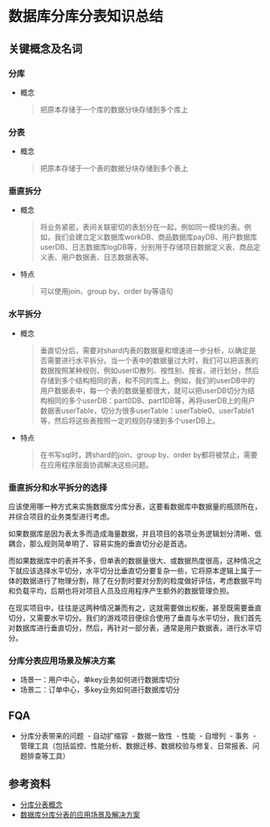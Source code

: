# 数据库分库分表知识总结
## 关键概念及名词
### 分库
- 概念

  > 把原本存储于一个库的数据分块存储到多个库上
  
### 分表
- 概念

  > 把原本存储于一个表的数据分块存储到多个表上
  
### 垂直拆分
- 概念

  > 将业务紧密，表间关联密切的表划分在一起，例如同一模块的表。例如，我们会建立定义数据库workDB、商品数据库payDB、用户数据库userDB、日志数据库logDB等，分别用于存储项目数据定义表、商品定义表、用户数据表、日志数据表等。
  
- 特点

  > 可以使用join、group by、order by等语句
  
### 水平拆分
- 概念

  > 垂直切分后，需要对shard内表的数据量和增速进一步分析，以确定是否需要进行水平拆分。当一个表中的数据量过大时，我们可以把该表的数据按照某种规则，例如userID散列、按性别、按省，进行划分，然后存储到多个结构相同的表，和不同的库上。例如，我们的userDB中的用户数据表中，每一个表的数据量都很大，就可以把userDB切分为结构相同的多个userDB：part0DB、part1DB等，再将userDB上的用户数据表userTable，切分为很多userTable：userTable0、userTable1等，然后将这些表按照一定的规则存储到多个userDB上。
  
- 特点

  > 在书写sql时，跨shard的join、group by、order by都将被禁止，需要在应用程序层面协调解决这些问题。

### 垂直拆分和水平拆分的选择
应该使用哪一种方式来实施数据库分库分表，这要看数据库中数据量的瓶颈所在，并综合项目的业务类型进行考虑。

如果数据库是因为表太多而造成海量数据，并且项目的各项业务逻辑划分清晰、低耦合，那么规则简单明了、容易实施的垂直切分必是首选。

而如果数据库中的表并不多，但单表的数据量很大、或数据热度很高，这种情况之下就应该选择水平切分，水平切分比垂直切分要复杂一些，它将原本逻辑上属于一体的数据进行了物理分割，除了在分割时要对分割的粒度做好评估，考虑数据平均和负载平均，后期也将对项目人员及应用程序产生额外的数据管理负担。

在现实项目中，往往是这两种情况兼而有之，这就需要做出权衡，甚至既需要垂直切分，又需要水平切分。我们的游戏项目便综合使用了垂直与水平切分，我们首先对数据库进行垂直切分，然后，再针对一部分表，通常是用户数据表，进行水平切分。
### 分库分表应用场景及解决方案
- 场景一：用户中心，单key业务如何进行数据库切分
- 场景二：订单中心，多key业务如何进行数据库切分

## FQA
- 分库分表带来的问题
  - 自动扩缩容
  - 数据一致性
  - 性能
  - 自增列
  - 事务
  - 管理工具（包括监控、性能分析、数据迁移、数据校验与修复、日常报表、问题排查等工具）
## 参考资料
- [分库分表概念](https://www.cnblogs.com/junwangzhe/p/6420049.html)
- [数据库分库分表的应用场景及解决方案](https://blog.csdn.net/sunhuiliang85/article/details/78418546)
